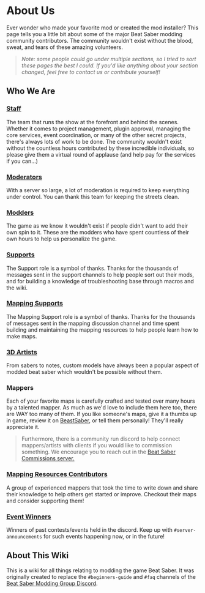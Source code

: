 # About Us
Ever wonder who made your favorite mod or created the mod installer? This page tells you a little bit about some of the major Beat Saber modding community contributors. The community wouldn't exist without the blood, sweat, and tears of these amazing volunteers.

> *Note: some people could go under multiple sections, so I tried to sort these pages the best I could. If you'd like anything about your section changed, feel free to contact us or contribute yourself!*

## Who We Are
### [Staff](./staff.md)
The team that runs the show at the forefront and behind the scenes. Whether it comes to project management, plugin approval, managing the core services, event coordination, or many of the other secret projects, there's always lots of work to be done. The community wouldn't exist without the countless hours contributed by these incredible individuals, so please give them a virtual round of applause (and help pay for the services if you can...)

### [Moderators](./moderators.md)
With a server so large, a lot of moderation is required to keep everything under control. You can thank this team for keeping the streets clean.

### [Modders](./modders.md)
The game as we know it wouldn't exist if people didn't want to add their own spin to it. These are the modders who have spent countless of their own hours to help us personalize the game.

### [Supports](./supports.md)
The Support role is a symbol of thanks. Thanks for the thousands of messages sent in the support channels to help people sort out their mods, and for building a knowledge of troubleshooting base through macros and the wiki. 

### [Mapping Supports](./mapping-supports.md)
The Mapping Support role is a symbol of thanks. Thanks for the thousands of messages sent in the mapping discussion channel and time spent building and maintaining the mapping resources to help people learn how to make maps.

### [3D Artists](./3d-artists.md)
From sabers to notes, custom models have always been a popular aspect of modded beat saber which wouldn't be possible without them.

### Mappers
Each of your favorite maps is carefully crafted and tested over many hours by a talented mapper. As much as we'd love to include them here too, there are WAY too many of them. If you like someone's maps, give it a thumbs up in game, review it on [BeastSaber](https://bsaber.com), or tell them personally! They'll really appreciate it. 

> Furthermore, there is a community run discord to help connect mappers/artists with clients if you would like to commission something. We encourage you to reach out in the [Beat Saber Commissions server.](https://discord.gg/4RbcH5G)

### [Mapping Resources Contributors](/mapping/mapping-credits.md)
A group of experienced mappers that took the time to write down and share their knowledge to help others get started or improve. Checkout their maps and consider supporting them!

### [Event Winners](./event-winner.md)
Winners of past contests/events held in the discord. Keep up with `#server-announcements` for such events happening now, or in the future!

## About This Wiki

This is a wiki for all things relating to modding the game Beat Saber.
It was originally created to replace the `#beginners-guide` and `#faq` channels of the [Beat Saber Modding Group Discord](https://discord.gg/beatsabermods).
